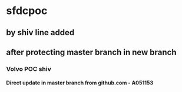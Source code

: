 # sfdcpoc

## by shiv line added

## after protecting master branch in new branch

### Volvo POC shiv 

#### Direct update in master branch from github.com - A051153
